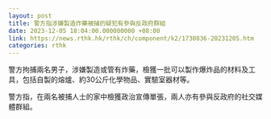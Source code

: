 ```yaml
---
layout: post
title: 警方指涉嫌製造炸藥被捕的疑犯有參與反政府群組
date: 2023-12-05 18:04:00.000000000 +08:00
link: https://news.rthk.hk/rthk/ch/component/k2/1730836-20231205.htm
categories: rthk
---
```


警方拘捕兩名男子，涉嫌製造或管有炸藥，檢獲一批可以製作爆炸品的材料及工具，包括自製的熔爐、約30公斤化學物品、實驗室器材等。

警方指，在兩名被捕人士的家中檢獲政治宣傳單張，兩人亦有參與反政府的社交媒體群組。

